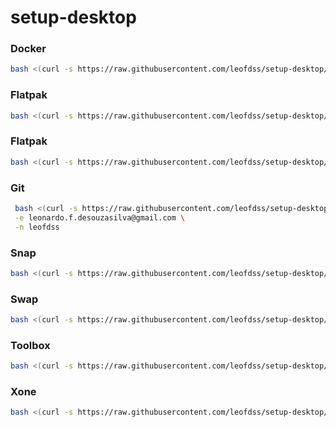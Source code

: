 # setup-desktop


### Docker
```bash
bash <(curl -s https://raw.githubusercontent.com/leofdss/setup-desktop/main/docker/install.sh)
```

### Flatpak
```bash
bash <(curl -s https://raw.githubusercontent.com/leofdss/setup-desktop/main/flatpak/install.sh)
```

### Flatpak
```bash
bash <(curl -s https://raw.githubusercontent.com/leofdss/setup-desktop/main/flutter/install.sh)
```

### Git
```bash
 bash <(curl -s https://raw.githubusercontent.com/leofdss/setup-desktop/main/git/install.sh) \
 -e leonardo.f.desouzasilva@gmail.com \
 -n leofdss 
```

### Snap
```bash
bash <(curl -s https://raw.githubusercontent.com/leofdss/setup-desktop/main/snap/install.sh)
```

### Swap
```bash
bash <(curl -s https://raw.githubusercontent.com/leofdss/setup-desktop/main/swap/install.sh) 10g
```

### Toolbox
```bash
bash <(curl -s https://raw.githubusercontent.com/leofdss/setup-desktop/main/toolbox/install.sh)
```

### Xone
```bash
bash <(curl -s https://raw.githubusercontent.com/leofdss/setup-desktop/main/xone/install.sh)
```